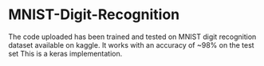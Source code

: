 # MNIST-Digit-Recognition
The code uploaded has been trained and tested on MNIST digit recognition dataset available on kaggle. It works with an accuracy of ~98% on the test set
This is a keras implementation.
